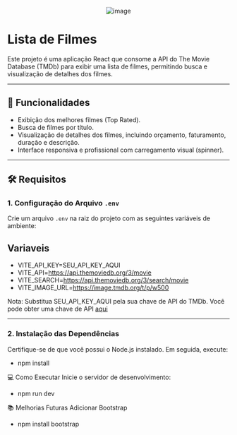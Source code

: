<p align="center">
 <img src="https://github.com/user-attachments/assets/d4f48daa-775f-4779-b9cd-f2320faf66ad" alt="image"/>
</p>

# Lista de Filmes

Este projeto é uma aplicação React que consome a API do The Movie Database (TMDb) para exibir uma lista de filmes, permitindo busca e visualização de detalhes dos filmes.

---

## 🚀 Funcionalidades

- Exibição dos melhores filmes (Top Rated).
- Busca de filmes por título.
- Visualização de detalhes dos filmes, incluindo orçamento, faturamento, duração e descrição.
- Interface responsiva e profissional com carregamento visual (spinner).

---

## 🛠️ Requisitos

### 1. **Configuração do Arquivo `.env`**
Crie um arquivo `.env` na raiz do projeto com as seguintes variáveis de ambiente:

## Variaveis 
- VITE_API_KEY=SEU_API_KEY_AQUI
- VITE_API=https://api.themoviedb.org/3/movie
- VITE_SEARCH=https://api.themoviedb.org/3/search/movie
- VITE_IMAGE_URL=https://image.tmdb.org/t/p/w500

Nota: Substitua SEU_API_KEY_AQUI pela sua chave de API do TMDb. Você pode obter uma chave de API [aqui](https://www.themoviedb.org/settings/api)

---

### 2.  **Instalação das Dependências**
Certifique-se de que você possui o Node.js instalado. Em seguida, execute:

- npm install

💻 Como Executar
Inicie o servidor de desenvolvimento:

- npm run dev

📚 Melhorias Futuras
Adicionar Bootstrap

- npm install bootstrap

